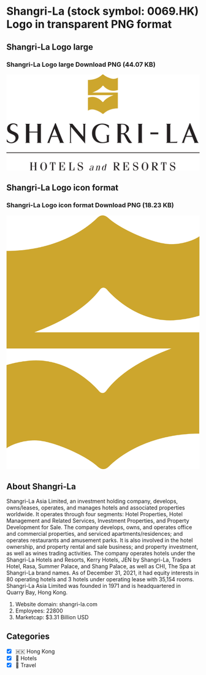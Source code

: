 # Shangri-La (stock symbol: 0069.HK) Logo in transparent PNG format

## Shangri-La Logo large

### Shangri-La Logo large Download PNG (44.07 KB)

![Shangri-La Logo large Download PNG (44.07 KB)](/img/orig/0069.HK_BIG-7199b98e.png)

## Shangri-La Logo icon format

### Shangri-La Logo icon format Download PNG (18.23 KB)

![Shangri-La Logo icon format Download PNG (18.23 KB)](/img/orig/0069.HK-a6f6dda6.png)

## About Shangri-La

Shangri-La Asia Limited, an investment holding company, develops, owns/leases, operates, and manages hotels and associated properties worldwide. It operates through four segments: Hotel Properties, Hotel Management and Related Services, Investment Properties, and Property Development for Sale. The company develops, owns, and operates office and commercial properties, and serviced apartments/residences; and operates restaurants and amusement parks. It is also involved in the hotel ownership, and property rental and sale business; and property investment, as well as wines trading activities. The company operates hotels under the Shangri-La Hotels and Resorts, Kerry Hotels, JEN by Shangri-La, Traders Hotel, Rasa, Summer Palace, and Shang Palace, as well as CHI, The Spa at Shangri-La brand names. As of December 31, 2021, it had equity interests in 80 operating hotels and 3 hotels under operating lease with 35,154 rooms. Shangri-La Asia Limited was founded in 1971 and is headquartered in Quarry Bay, Hong Kong.

1. Website domain: shangri-la.com
2. Employees: 22800
3. Marketcap: $3.31 Billion USD


## Categories
- [x] 🇭🇰 Hong Kong
- [x] 🏨 Hotels
- [x] 🌴 Travel
